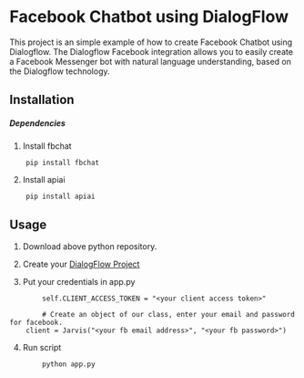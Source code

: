 # Facebook Chatbot using DialogFlow
This project is an simple example of how to create Facebook Chatbot using Dialogflow.
The Dialogflow Facebook integration allows you to easily create a Facebook Messenger bot with natural language understanding, based on the Dialogflow technology.

## Installation

##### Dependencies
1. Install fbchat
```
    pip install fbchat
```

2. Install apiai
```
    pip install apiai
```

## Usage
1. Download above python repository. 

2. Create your [DialogFlow Project](https://dialogflow.com/)

3. Put your credentials in app.py
```
		self.CLIENT_ACCESS_TOKEN = "<your client access token>"
```
```
		# Create an object of our class, enter your email and password for facebook.
    client = Jarvis("<your fb email address>", "<your fb password>")
```
4. Run script
```
		python app.py
```

